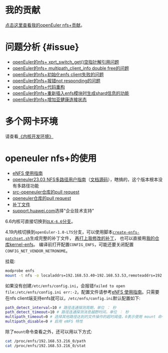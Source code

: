 <!--
# 疑问

- 在进行文件操作时 eNFS 将 IO 通过 RoundRobin 方式负载均衡到多条链路上以提升性能（当前版本负载均衡只支持 NFS V3）

# todo

```c
get_view_table和create_view_table不明确
enfs_recovery_nlm_lock // 嵌套太多层
enfs_choose_shard_xport // 嵌套太多层
enfs_update_fsshard // 内存泄露？
xprts_options_and_clnt 删除
enfs_query_lookup_cache 重复遍历nfs_server，要用nfs_sb_active()对nfs_server加锁

nfs_rename flag overlayfs

使用kprobe在原nfs代码插入enfs，参考 HAVE_DYNAMIC_FTRACE_WITH_DIRECT_CALLS
```
-->
# 我的贡献

[点击这里查看我的openEuler nfs+贡献](https://chenxiaosong.com/enfs-contribution.html)。

# 问题分析 {#issue}

- [openEuler的nfs+ xprt_switch_get()空指针解引用问题](https://chenxiaosong.com/course/nfs/openeuler-enfs/enfs-null-ptr-deref-in-xprt_switch_get.html)
- [openEuler的nfs+ multipath_client_info double free的问题](https://chenxiaosong.com/course/nfs/openeuler-enfs/enfs-double-free-of-multipath_client_info.html)
- [openEuler的nfs+初始化enfs client失败的问题](https://chenxiaosong.com/course/nfs/openeuler-enfs/enfs-create-client-fail.html)
- [openEuler的nfs+报错not responding的问题](https://chenxiaosong.com/course/nfs/openeuler-enfs/enfs-server-not-responding.html)
- [openEuler的nfs+代码重构](https://chenxiaosong.com/course/nfs/openeuler-enfs/enfs-refactor.html)
- [openEuler的nfs+重新插入enfs模块时生成shard信息的功能](https://chenxiaosong.com/course/nfs/openeuler-enfs/enfs-recreate-shard-info.html)
- [openEuler的nfs+增加亚健康连接状态](https://chenxiaosong.com/course/nfs/openeuler-enfs/enfs-unstable-link-state.html)

# 多个网卡环境

请查看[《内核开发环境》](https://chenxiaosong.com/course/kernel/environment.html#qemu-multi-nic)

# openeuler nfs+的使用

- [eNFS 使用指南](https://docs.openeuler.org/zh/docs/20.03_LTS_SP4/docs/eNFS/enfs%E4%BD%BF%E7%94%A8%E6%8C%87%E5%8D%97.html)
- [openeuler23.03 NFS多路径用户指南](https://docs.openeuler.org/zh/docs/23.03/docs/NfsMultipath/NFS%E5%A4%9A%E8%B7%AF%E5%BE%84.html)（[文档源码](https://gitee.com/openeuler/docs/tree/stable2-23.03/docs/zh/docs/NfsMultipath)），瞎搞的，这个版本根本没有多路径功能
- [src-openeuler仓库的pull request](https://gitee.com/src-openeuler/kernel/pulls?assignee_id=&author_id=&label_ids=&label_text=&milestone_id=&priority=&project_id=src-openeuler%2Fkernel&project_type=&scope=&search=enfs&single_label_id=&single_label_text=&sort=closed_at+desc&status=merged&target_project=&tester_id=)
- [openeuler仓库的pull request](https://gitee.com/openeuler/kernel/pulls?assignee_id=&author_id=&label_ids=&label_text=&milestone_id=&priority=&project_id=openeuler%2Fkernel&project_type=&scope=&search=enfs&single_label_id=&single_label_text=&sort=closed_at+desc&status=merged&target_project=&tester_id=)
- [补丁文件](https://gitee.com/src-openeuler/kernel/tree/openEuler-20.03-LTS-SP4)
- [support.huawei.com](https://support.huawei.com/supportindex/index)选择"企业技术支持"

6.6内核可直接切换到[`OLK-6.6`分支](https://gitee.com/openeuler/kernel/tree/OLK-6.6/)。

4.19内核切换到`openEuler-1.0-LTS`分支，可以使用脚本[`create-enfs-patchset.sh`](https://gitee.com/chenxiaosonggitee/blog/blob/master/course/nfs/src/create-enfs-patchset.sh)生成完整的补丁文件，
[再打上我修改的补丁](https://gitee.com/chenxiaosonggitee/tmp/tree/master/nfs/enfs-4.19-patch)，
也可以直接用[我的仓库kernel-enfs](https://gitee.com/chenxiaosonggitee/kernel-enfs/tree/openEuler-1.0-LTS/)。
编译前打开配置`CONFIG_ENFS`，可能还要关闭配置`CONFIG_NET_VENDOR_NETRONOME`。

挂载:
```sh
modprobe enfs
mount -t nfs -o localaddrs=192.168.53.40~192.168.53.53,remoteaddrs=192.168.53.215~192.168.53.216 192.168.53.216:/s_test /mnt/
```

如果没有创建`/etc/enfs/config.ini`，会报错`failed to open file:/etc/enfs/config.ini err:-2`，配置文件请参考[eNFS 使用指南](https://docs.openeuler.org/zh/docs/20.03_LTS_SP4/docs/eNFS/enfs%E4%BD%BF%E7%94%A8%E6%8C%87%E5%8D%97.html)。只需要在nfs client端支持enfs就可以，`/etc/enfs/config.ini`默认配置如下:
```sh
path_detect_interval=10 # 路径连通探测周期，单位 ： 秒
path_detect_timeout=10 # 路径连通探测消息越野时间，单位 ： 秒
multipath_timeout=0 # 选择其他路径达到的文件操作的超时阈值，0表示使用 mount 命令指定的 timeo 参数，不使用 eNFS 模块的配置，单位 ： 秒。
multipath_disable=0 # 启用 eNFS 特性
```

除了`mount`命令查看之外，还可以用以下方式:
```sh
cat /proc/enfs/192.168.53.216_0/path
cat /proc/enfs/192.168.53.216_0/stat
```

<!--
# 以前的代码分析（4.19）

[pull request](https://gitee.com/src-openeuler/kernel/pulls?assignee_id=&author_id=&label_ids=&label_text=&milestone_id=&priority=&project_id=src-openeuler%2Fkernel&project_type=&scope=&search=enfs&single_label_id=&single_label_text=&sort=closed_at+desc&status=merged&target_project=&tester_id=)和[补丁文件](https://gitee.com/src-openeuler/kernel/tree/openEuler-20.03-LTS-SP4)。

## [`1/6 nfs: add api to support enfs registe and handle mount option`](https://gitee.com/src-openeuler/kernel/blob/openEuler-20.03-LTS-SP4/0001-nfs_add_api_to_support_enfs_registe_and_handle_mount_option.patch)

```
At the NFS layer, the eNFS registration function is called back when
the mount command parses parameters. The eNFS parses and saves the IP
address list entered by users.
```

这个补丁实现了nfs层的enfs的接口，下面的代码流程是我看代码时的笔记:
```c
struct nfs_client_initdata
  void *enfs_option; /* struct multipath_mount_options * */

struct nfs_parsed_mount_data
  void *enfs_option; /* struct multipath_mount_options * */ 

struct nfs_client
  /* multi path private structure (struct multipath_client_info *) */
  void *cl_multipath_data;

struct enfs_adapter_ops

nfs4_create_server
  nfs4_init_server
    enfs_option = data->enfs_option
    nfs4_set_client
      .enfs_option = enfs_option,
      nfs_get_client
        nfs_match_client
          nfs_multipath_client_match
        nfs4_alloc_client
          nfs_create_multi_path_client
            nfs_multipath_router_get
              request_module("enfs")
              try_module_get(ops->owner) // 引用计数直到umount时才能释放
            nfs_multipath_client_info_init
          nfs_create_rpc_client
            .multipath_option = cl_init->enfs_option,

nfs4_free_client
  nfs_free_client
    nfs_free_multi_path_client
      nfs_multipath_router_put // 释放nfs_create_multi_path_client中一直持有的引用计数

nfs_parse_mount_options
  enfs_check_mount_parse_info
    enfs_parse_mount_options
      nfs_multipath_parse_options // parse_mount_options
        nfs_multipath_parse_ip_list
          nfs_multipath_parse_ip_list_inter
```

## [`2/6 sunrpc: add api to support enfs registe and create multipath then dispatch IO`](https://gitee.com/src-openeuler/kernel/blob/openEuler-20.03-LTS-SP4/0002-sunrpc_add_api_to_support_enfs_registe_and_create_multipath_then_dispatch_IO.patch)

```
At the sunrpc layer, the eNFS registration function is called back When
the NFS uses sunrpc to create rpc_clnt, the eNFS combines the IP address
list entered for mount to generate multiple xprts. When the I/O times
out, the callback function of the eNFS is called back so that the eNFS
switches to an available link for retry.
```

```c
// The high-level client handle
struct rpc_clnt
  bool cl_enfs

struct rpc_create_args
  // 这里使用了nfs层的结构体，耦合了
  void *multipath_option // struct multipath_mount_options

struct rpc_task
  unsigned long           tk_major_timeo

// RPC task flags
#define RPC_TASK_FIXED  0x0004          /* detect xprt status task */

struct rpc_multipath_ops

struct rpc_xprt
  atomic_long_t   queuelen;
  void *multipath_context;

struct rpc_xprt_switch
  unsigned int            xps_nactive;
  atomic_long_t           xps_queuelen;
  unsigned long           xps_tmp_time;

// 挂载
nfs4_alloc_client
  nfs_create_rpc_client
    rpc_create
      rpc_create_xprt
        rpc_multipath_ops_create_clnt

// 卸载
rpc_shutdown_client
  rpc_multipath_ops_releas_clnt

rpc_task_release_client / nfs4_async_handle_exception
  rpc_task_release_transport // 这里改成和主线一样
    rpc_task_release_xprt // 从主线搬运过来的

rpc_task_set_transport
  rpc_task_get_next_xprt // 从主线搬运过来的
    rpc_task_get_xprt // 从主线搬运过来的

call_reserveresult
  rpc_multipath_ops_task_need_call_start_again

call_transmit
  rpc_multipath_ops_prepare_transmit

call_timeout
  rpc_multipath_ops_failover_handle

rpc_clnt_add_xprt
  rpc_xprt_switch_set_roundrobin

rpc_init_task
  rpc_task_get_xprt // 和主线一样
```

## [`3/6 nfs: add enfs module for nfs mount option`](https://gitee.com/src-openeuler/kernel/blob/openEuler-20.03-LTS-SP4/0003-add_enfs_module_for_nfs_mount_option.patch)

```
The eNFS module registers the interface for parsing the mount command.
During the mount process, the NFS invokes the eNFS interface to enable
the eNFS to parse the mounting parameters of UltraPath. The eNFS module
saves the mounting parameters to the context of nfs_client.
```

## [`4/6 nfs: add enfs module for sunrpc multipatch`](https://gitee.com/src-openeuler/kernel/blob/openEuler-20.03-LTS-SP4/0004-add_enfs_module_for_sunrpc_multipatch.patch)

```
When the NFS invokes the SunRPC to create rpc_clnt, the eNFS interface
is called back. The eNFS creates multiple xprts based on the output IP
address list. When NFS V3 I/Os are delivered, eNFS distributes I/Os to
available links based on the link status, improving performance through
load balancing.
```

## [`5/6 nfs: add enfs module for sunrpc failover and configure`](https://gitee.com/src-openeuler/kernel/blob/openEuler-20.03-LTS-SP4/0005-add_enfs_module_for_sunrpc_failover_and_configure.patch)

```
When sending I/Os from the SunRPC module to the NFS server times out,
the SunRPC module calls back the eNFS module to reselect a link. The
eNFS module distributes I/Os to other available links, preventing
service interruption caused by a single link failure.
```

## [`6/6 nfs, sunrpc: add enfs compile option`](https://gitee.com/src-openeuler/kernel/blob/openEuler-20.03-LTS-SP4/0006-add_enfs_compile_option.patch)

```
The eNFS compilation option and makefile are added. By default, the eNFS
compilation is performed.
```
-->

